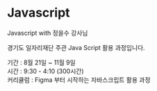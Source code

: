 # Javascript
Javascript with 정을수 강사님<br>

경기도 일자리재단 주관 Java Script 활용 과정입니다.<br>

기간 : 8월 21일 ~ 11월 9일 <br>
시간 : 9:30 - 4:10 (300시간) <br>
커리큘럼 : Figma 부터 시작하는 자바스크립트 활용 과정 <br>


